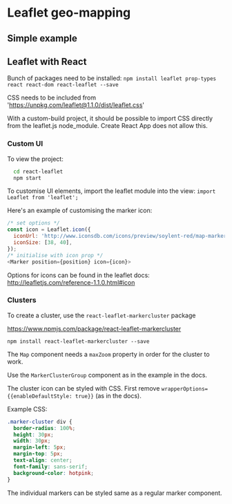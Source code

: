 # Leaflet geo-mapping

## Simple example

## Leaflet with React

Bunch of packages need to be installed:
`npm install leaflet prop-types react react-dom react-leaflet --save`

CSS needs to be included from 'https://unpkg.com/leaflet@1.1.0/dist/leaflet.css'

With a custom-build project, it should be possible to import CSS directly from the leaflet.js node_module. Create React App does not allow this.

### Custom UI

To view the project:

```bash
  cd react-leaflet
  npm start
```

To customise UI elements, import the leaflet module into the view: `import Leaflet from 'leaflet';`

Here's an example of customising the marker icon:

```js
/* set options */
const icon = Leaflet.icon({
  iconUrl: 'http://www.iconsdb.com/icons/preview/soylent-red/map-marker-2-xxl.png',
  iconSize: [38, 40],
});
/* initialise with icon prop */
<Marker position={position} icon={icon}>
```
Options for icons can be found in the leaflet docs: http://leafletjs.com/reference-1.1.0.html#icon

### Clusters

To create a cluster, use the `react-leaflet-markercluster` package

https://www.npmjs.com/package/react-leaflet-markercluster

`npm install react-leaflet-markercluster --save`

The `Map` component needs a `maxZoom` property in order for the cluster to work.

Use the `MarkerClusterGroup` component as in the example in the docs.

The cluster icon can be styled with CSS. First remove `wrapperOptions={{enableDefaultStyle: true}}` (as in the docs).

Example CSS:

```css
.marker-cluster div {
  border-radius: 100%;
  height: 30px;
  width: 30px;
  margin-left: 5px;
  margin-top: 5px;
  text-align: center;
  font-family: sans-serif;
  background-color: hotpink;
}
```

The individual markers can be styled same as a regular marker component.
